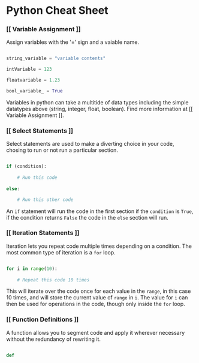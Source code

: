 # Python Cheat Sheet

### [[ Variable Assignment ]]

Assign variables with the '=' sign and a vaiable name.

```python

string_variable = "variable contents"

intVariable = 123

floatvariable = 1.23

bool_variable_ = True

```

Variables in python can take a multitide of data types including the simple datatypes above (string, integer, float, boolean). Find more information at [[ Variable Assignment ]].


### [[ Select Statements ]]

Select statements are used to make a diverting choice in your code, chosing to run or not run a particular section.

```python

if (condition):
	
	# Run this code
	
else:

	# Run this other code

```

An `if` statement will run the code in the first section if the `condition` is `True`, if the condition returns `False` the code in the `else` section will run.


### [[ Iteration Statements ]]

Iteration lets you repeat code multiple times depending on a condition. The most common type of iteration is a `for` loop.

```python

for i in range(10):
	
	# Repeat this code 10 times

```

This will iterate over the code once for each value in the `range`, in this case 10 times, and will store the current value of `range` in `i`. The value for `i` can then be used for operations in the code, though only inside the `for` loop.


### [[ Function Definitions ]]

A function allows you to segment code and apply it wherever necessary without the redundancy of rewriting it.

```python

def 

```